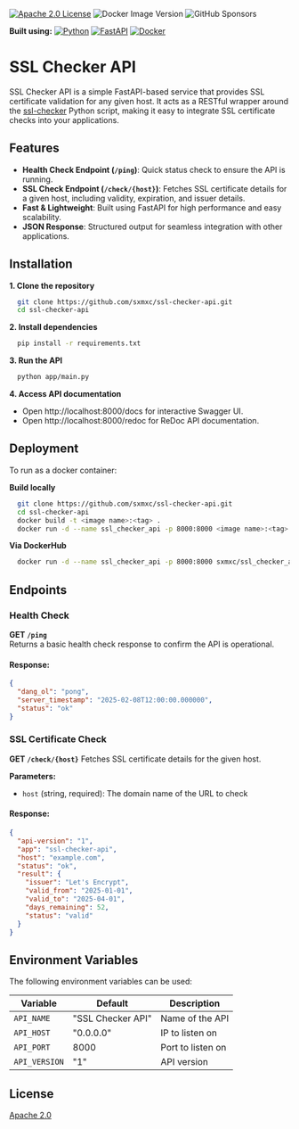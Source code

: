 
[![Apache 2.0 License](https://img.shields.io/badge/License-Apache-green.svg)](https://choosealicense.com/licenses/apache/)
![Docker Image Version](https://img.shields.io/docker/v/sxmxc/ssl_checker_api)
![GitHub Sponsors](https://img.shields.io/github/sponsors/sxmxc)


**Built using:**
[![Python](https://img.shields.io/badge/Python-3776AB?logo=python&logoColor=fff)](#)
[![FastAPI](https://img.shields.io/badge/FastAPI-009485.svg?logo=fastapi&logoColor=white)](#)
[![Docker](https://img.shields.io/badge/Docker-2496ED?logo=docker&logoColor=fff)](#)


# SSL Checker API

SSL Checker API is a simple FastAPI-based service that provides SSL certificate validation for any given host. It acts as a RESTful wrapper around the [ssl-checker](https://github.com/narbehaj/ssl-checker) Python script, making it easy to integrate SSL certificate checks into your applications.


## Features  

- **Health Check Endpoint (`/ping`)**: Quick status check to ensure the API is running.  
- **SSL Check Endpoint (`/check/{host}`)**: Fetches SSL certificate details for a given host, including validity, expiration, and issuer details.  
- **Fast & Lightweight**: Built using FastAPI for high performance and easy scalability.  
- **JSON Response**: Structured output for seamless integration with other applications.  


## Installation

**1. Clone the repository**
```bash
  git clone https://github.com/sxmxc/ssl-checker-api.git  
  cd ssl-checker-api  

```

**2. Install dependencies**
```bash
  pip install -r requirements.txt
```

**3. Run the API**
```bash
  python app/main.py 
```

**4. Access API documentation**
- Open http://localhost:8000/docs for interactive Swagger UI.
- Open http://localhost:8000/redoc for ReDoc API documentation.
    
## Deployment

To run as a docker container:

**Build locally**
```bash
  git clone https://github.com/sxmxc/ssl-checker-api.git  
  cd ssl-checker-api  
  docker build -t <image name>:<tag> .
  docker run -d --name ssl_checker_api -p 8000:8000 <image name>:<tag>
```

**Via DockerHub**
```bash
  docker run -d --name ssl_checker_api -p 8000:8000 sxmxc/ssl_checker_api
```

## Endpoints  

### Health Check  

**GET `/ping`**  
Returns a basic health check response to confirm the API is operational.  

#### Response:
```json
{
  "dang_ol": "pong",
  "server_timestamp": "2025-02-08T12:00:00.000000",
  "status": "ok"
}
```

### SSL Certificate Check

**GET `/check/{host}`**
Fetches SSL certificate details for the given host.

**Parameters:**
- `host` (string, required): The domain name of the URL to check

#### Response:
```json
{
  "api-version": "1",
  "app": "ssl-checker-api",
  "host": "example.com",
  "status": "ok",
  "result": {
    "issuer": "Let's Encrypt",
    "valid_from": "2025-01-01",
    "valid_to": "2025-04-01",
    "days_remaining": 52,
    "status": "valid"
  }
}
```
## Environment Variables

The following environment variables can be used:

| **Variable** | **Default**       | **Description**
|------------------|-------------------|-------------------|
| `API_NAME`         | "SSL Checker API" | Name of the API |
| `API_HOST`         | "0.0.0.0"         | IP to listen on |
| `API_PORT`         | 8000              | Port to listen on |
| `API_VERSION`      | "1"               | API version |


## License

[Apache 2.0](https://www.apache.org/licenses/LICENSE-2.0.html)

